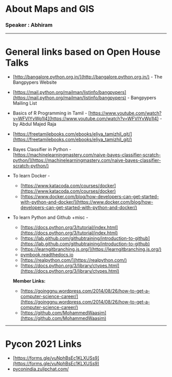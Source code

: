 # **About Maps and GIS**

### Speaker : Abhiram 

----
# General links based on Open House Talks

- [http://bangalore.python.org.in/](http://bangalore.python.org.in/) - The Bangpypers Website
- [https://mail.python.org/mailman/listinfo/bangpypers](https://mail.python.org/mailman/listinfo/bangpypers) - Bangpypers Mailing List
- Basics of R Programming in Tamil - [https://www.youtube.com/watch?v=WFVIYvWp1l4](https://www.youtube.com/watch?v=WFVIYvWp1l4) - by Abdul Majed Raja
- [https://freetamilebooks.com/ebooks/eliya_tamizhil_git/](https://freetamilebooks.com/ebooks/eliya_tamizhil_git/)
- Bayes Classifier in Python - [https://machinelearningmastery.com/naive-bayes-classifier-scratch-python/](https://machinelearningmastery.com/naive-bayes-classifier-scratch-python/)
- To learn Docker -
    - [https://www.katacoda.com/courses/docker](https://www.katacoda.com/courses/docker)
    - [https://www.docker.com/blog/how-developers-can-get-started-with-python-and-docker/](https://www.docker.com/blog/how-developers-can-get-started-with-python-and-docker/)
- To learn Python and Github +misc -
    - [https://docs.python.org/3/tutorial/index.html](https://docs.python.org/3/tutorial/index.html)
    - [https://lab.github.com/githubtraining/introduction-to-github](https://lab.github.com/githubtraining/introduction-to-github)
    - [https://learngitbranching.js.org/](https://learngitbranching.js.org/)
    - [pymbook.readthedocs.io](http://pymbook.readthedocs.io/)
    - [https://realpython.com/](https://realpython.com/)
    - [https://docs.python.org/3/library/ctypes.html](https://docs.python.org/3/library/ctypes.html)

    **Member Links:**

    - [https://goinggnu.wordpress.com/2014/08/26/how-to-get-a-computer-science-career/](https://goinggnu.wordpress.com/2014/08/26/how-to-get-a-computer-science-career/)
    - [https://github.com/MohammedWaasim](https://github.com/MohammedWaasim)

----

# Pycon 2021 Links

- [https://forms.gle/vuNphBsEc1KLXUSs9](https://forms.gle/vuNphBsEc1KLXUSs9)
- [pyconindia.zulipchat.com/](http://pyconindia.zulipchat.com/)
